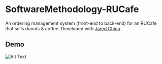 # SoftwareMethodology-RUCafe
An ordering management system (front-end to back-end) for an RUCafe that sells donuts &amp; coffee. Developed with [Jared Chiou](https://github.com/jared-chiou).
## Demo
![Alt Text](https://recordit.co/GyeGIrnmDg)
